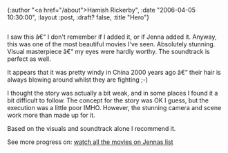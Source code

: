 {:author "<a href=\"/about\">Hamish Rickerby</a>", :date "2006-04-05 10:30:00", :layout :post, :draft? false, :title "Hero"}

<div>
<div>

<img src="http://images.amazon.com/images/P/B00030590I.01._SCMZZZZZZZ_.jpg" alt="" />

I saw this â€“ I don't remember if I added it, or if Jenna added it.  Anyway, this was one of the most beautiful movies I've seen.  Absolutely stunning.  Visual masterpiece â€“ my eyes were hardly worthy.  The soundtrack is perfect as well.

It appears that it was pretty windy in China 2000 years ago â€“ their hair is always blowing around whilst they are fighting ;-)

I thought the story was actually a bit weak, and in some places I found it a bit difficult to follow.  The concept for the story was OK I guess, but the execution was a little poor IMHO.  However, the stunning camera and scene work more than made up for it.

Based on the visuals and soundtrack alone I recommend it.

</div>
<div>See more progress on: <a href="http://www.43things.com/people/progress/rickerbh?on=1867393">watch all the movies on Jennas list</a></div>
</div>
